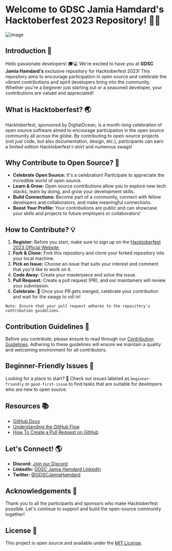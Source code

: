 # Welcome to GDSC Jamia Hamdard's Hacktoberfest 2023 Repository! 🚀🎃

![image](https://github.com/gdscjh/Hacktoberfest-2023/assets/68806440/3c93c6c4-baf3-4706-8a64-c49cdaf25abc)


## Introduction 🎉

Hello passionate developers! 🎓💻 We're excited to have you at **GDSC Jamia Hamdard's** exclusive repository for Hacktoberfest 2023! This repository aims to encourage participation in open source and celebrate the vibrant contributions and spirit developers bring into the community. Whether you're a beginner just starting out or a seasoned developer, your contributions are valued and appreciated!

## What is Hacktoberfest? 🌏

Hacktoberfest, sponsored by DigitalOcean, is a month-long celebration of open source software aimed to encourage participation in the open source community all across the globe. By contributing to open-source projects (not just code, but also documentation, design, etc.), participants can earn a limited edition Hacktoberfest t-shirt and numerous swags!

## Why Contribute to Open Source? 🚀

- **Celebrate Open Source:** It's a celebration! Participate to appreciate the incredible world of open source.
- **Learn & Grow:** Open source contributions allow you to explore new tech stacks, learn by doing, and grow your development skills.
- **Build Connections:** Become part of a community, connect with fellow developers and collaborators, and make meaningful connections.
- **Boost Your Profile:** Your contributions are public and can showcase your skills and projects to future employers or collaborators!

## How to Contribute? 💡

1. **Register:** Before you start, make sure to sign up on the [Hacktoberfest 2023 Official Website](https://hacktoberfest.digitalocean.com/).
2. **Fork & Clone:** Fork this repository and clone your forked repository into your local machine.
3. **Pick an Issue:** Choose an issue that suits your interest and comment that you'd like to work on it.
4. **Code Away:** Create your masterpiece and solve the issue.
5. **Pull Request:** Create a pull request (PR), and our maintainers will review your submission.
6. **Celebrate:** 🎉 Once your PR gets merged, celebrate your contribution and wait for the swags to roll in!

```plaintext
Note: Ensure that your pull request adheres to the repository's contribution guidelines.
```

## Contribution Guidelines 📜

Before you contribute, please ensure to read through our [Contribution Guidelines](https://github.com/gdscjh/Hacktoberfest-2023/blob/main/Docs/CONTRIBUTING.md). Adhering to these guidelines will ensure we maintain a quality and welcoming environment for all contributors.

## Beginner-Friendly Issues 🐣

Looking for a place to start? 🧐 Check out issues labeled as `beginner-friendly` or `good-first-issue` to find tasks that are suitable for developers who are new to open source.

## Resources 📚

- [GitHub Docs](https://docs.github.com/en)
- [Understanding the GitHub Flow](https://guides.github.com/introduction/flow/)
- [How To Create a Pull Request on GitHub](https://www.digitalocean.com/community/tutorials/how-to-create-a-pull-request-on-github)

## Let's Connect! 🌎

- **Discord:** [Join our Discord](Discord-Link)
- **LinkedIn:** [GDSC Jamia Hamdard LinkedIn](LinkedIn-Link)
- **Twitter:** [@GDSCJamiaHamdard](Twitter-Link)

## Acknowledgements 🙏

Thank you to all the participants and sponsors who make Hacktoberfest possible. Let's continue to support and build the open-source community together!

## License 📝

This project is open source and available under the [MIT License](LICENSE).
